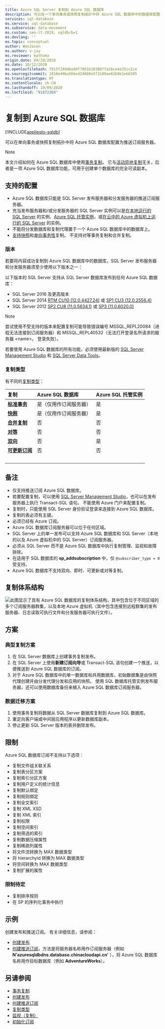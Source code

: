 ```yaml
---
title: Azure SQL Server 复制到 Azure SQL 数据库
description: 可以在一个单向事务或快照复制拓扑中将 Azure SQL 数据库中的数据库配置为推送订阅服务器。
services: sql-database
ms.service: sql-database
ms.subservice: data-movement
ms.custom: seo-lt-2019, sqldbrb=1
ms.devlang: ''
ms.topic: conceptual
author: WenJason
ms.author: v-jay
ms.reviewer: mathoma
origin.date: 04/28/2020
ms.date: 10/12/2020
ms.openlocfilehash: 7915f24946eddf7001b103887fa2bce4e35cc2ce
ms.sourcegitcommit: 1810e40ba56bed24868e573180ae62b9b1e66305
ms.translationtype: HT
ms.contentlocale: zh-CN
ms.lasthandoff: 10/09/2020
ms.locfileid: "91872369"
---
```

# <a name="replication-to-azure-sql-database"></a>复制到 Azure SQL 数据库
[!INCLUDE[appliesto-sqldb](../includes/appliesto-sqldb.md)]

可以在单向事务或快照复制拓扑中将 Azure SQL 数据库配置为推送订阅服务器。

> [!NOTE]
> 本文介绍如何在 Azure SQL 数据库中使用[事务复制](https://docs.microsoft.com/sql/relational-databases/replication/transactional/transactional-replication)。 它与[活动异地复制](/sql-database/sql-database-active-geo-replication)无关，后者是一项 Azure SQL 数据库功能，可用于创建单个数据库的完全可读副本。

## <a name="supported-configurations"></a>支持的配置
  
- Azure SQL 数据库只能是 SQL Server 发布服务器和分发服务器的推送订阅服务器。  
- 充当发布服务器和/或分发服务器的 SQL Server 实例可以是[在本地运行的 SQL Server](https://www.microsoft.com/sql-server/sql-server-downloads) 的实例、[Azure SQL 托管实例](../managed-instance/instance-create-quickstart.md)，或[在云中的 Azure 虚拟机上运行的 SQL Server](../virtual-machines/windows/sql-vm-create-portal-quickstart.md) 的实例。 
- 不能将分发数据库和复制代理置于一个 Azure SQL 数据库中的数据库上。  
- [支持快照](https://docs.microsoft.com/sql/relational-databases/replication/snapshot-replication)和[单向事务性](https://docs.microsoft.com/sql/relational-databases/replication/transactional/transactional-replication)复制。 不支持对等事务复制和合并复制。

### <a name="versions"></a>版本  

若要将内容成功复制到 Azure SQL 数据库中的数据库，SQL Server 发布服务器和分发服务器须至少使用以下版本之一：

以下版本的 SQL Server 支持从 SQL Server 数据库发布到任何 Azure SQL 数据库：

- SQL Server 2016 及更高版本
- SQL Server 2014 [RTM CU10 (12.0.4427.24)](https://support.microsoft.com/help/3094220/cumulative-update-10-for-sql-server-2014) 或 [SP1 CU3 (12.0.2556.4)](https://support.microsoft.com/help/3094221/cumulative-update-3-for-sql-server-2014-service-pack-1)
- SQL Server 2012 [SP2 CU8 (11.0.5634.1)](https://support.microsoft.com/help/3082561/cumulative-update-8-for-sql-server-2012-sp2) 或 [SP3 (11.0.6020.0)](https://www.microsoft.com/download/details.aspx?id=49996)

> [!NOTE]
> 尝试使用不受支持的版本来配置复制可能导致错误编号 MSSQL_REPL20084（进程无法连接到订阅服务器）和 MSSQL_REPL40532（无法打开登录名所请求的服务器 \<name>。 登录失败）。  

若要使用 Azure SQL 数据库的所有功能，必须使用最新版的 [SQL Server Management Studio](https://docs.microsoft.com/sql/ssms/download-sql-server-management-studio-ssms) 和 [SQL Server Data Tools](https://docs.microsoft.com/sql/ssdt/download-sql-server-data-tools-ssdt)。  

### <a name="types-of-replication"></a>复制类型

有不同的[复制类型](https://docs.microsoft.com/sql/relational-databases/replication/types-of-replication)：

| 复制 | Azure SQL 数据库 | Azure SQL 托管实例 |
| :----| :------------- | :--------------- |
| [**标准事务**](https://docs.microsoft.com/sql/relational-databases/replication/transactional/transactional-replication) | 是（仅用作订阅服务器） | 是 | 
| [**快照**](https://docs.microsoft.com/sql/relational-databases/replication/snapshot-replication) | 是（仅用作订阅服务器） | 是|
| [**合并复制**](https://docs.microsoft.com/sql/relational-databases/replication/merge/merge-replication) | 否 | 否|
| [**对等**](https://docs.microsoft.com/sql/relational-databases/replication/transactional/peer-to-peer-transactional-replication) | 否 | 否|
| [**双向**](https://docs.microsoft.com/sql/relational-databases/replication/transactional/bidirectional-transactional-replication) | 否 | 是|
| [**可更新订阅**](https://docs.microsoft.com/sql/relational-databases/replication/transactional/updatable-subscriptions-for-transactional-replication) | 否 | 否|
| &nbsp; | &nbsp; | &nbsp; |

  
## <a name="remarks"></a>备注

- 仅支持推送订阅 Azure SQL 数据库。  
- 若要配置复制，可以使用 [SQL Server Management Studio](https://docs.microsoft.com/sql/ssms/download-sql-server-management-studio-ssms)，也可以在发布服务器上执行 Transact-SQL 语句。 不能使用 Azure 门户来配置复制。  
- 复制时，只能使用 SQL Server 身份验证登录来连接到 Azure SQL 数据库。
- 复制的表必须有主键。  
- 必须已经有 Azure 订阅。  
- Azure SQL 数据库订阅服务器可以位于任何区域。  
- SQL Server 上的单一发布可以支持 Azure SQL 数据库和 SQL Server（本地的以及 Azure 虚拟机中的 SQL Server）订阅服务器。  
- 必须从 SQL Server 而不是 Azure SQL 数据库中执行复制管理、监视和故障排除。  
- 在适用于 SQL 数据库的 **sp_addsubscription** 中，仅 `@subscriber_type = 0` 受支持。  
- Azure SQL 数据库不支持双向、即时、可更新或对等复制。

## <a name="replication-architecture"></a>复制体系结构  

![此图显示了具有 Azure SQL 数据库的复制体系结构，其中包含位于不同区域的多个订阅服务器群集，以及本地 Azure 虚拟机（其中包含连接到远程群集的发布服务器、日志读取可执行文件和分发服务器可执行文件）。](./media/replication-to-sql-database/replication-to-sql-database.png)  

## <a name="scenarios"></a>方案  

### <a name="typical-replication-scenario"></a>典型复制方案  

1. 在 SQL Server 数据库上创建事务复制发布。  
2. 在 SQL Server 上使用**新建订阅向导**或 Transact-SQL 语句创建一个推送，以便推送到 Azure SQL 数据库的订阅。  
3. 对于 Azure SQL 数据库中的单一数据库和共用数据库，初始数据集是由快照代理创建并由分发代理分发和应用的快照。 使用 SQL 数据库托管实例发布服务器，还可以使用数据库备份来植入 Azure SQL 数据库订阅服务器。

### <a name="data-migration-scenario"></a>数据迁移方案  

1. 使用事务复制将数据从 SQL Server 数据库复制到 Azure SQL 数据库。  
2. 重定向客户端或中间层应用程序以更新数据库副本。  
3. 停止更新 SQL Server 版本的表并删除发布。  

## <a name="limitations"></a>限制

Azure SQL 数据库订阅不支持以下选项：

- 复制文件组关联关系  
- 复制表分区方案  
- 复制索引分区方案  
- 复制用户定义的统计信息  
- 复制默认绑定  
- 复制规则绑定  
- 复制全文索引  
- 复制 XML XSD  
- 复制 XML 索引  
- 复制权限  
- 复制空间索引  
- 复制筛选的索引  
- 复制数据压缩属性  
- 复制稀疏列属性  
- 将文件流转换为 MAX 数据类型  
- 将 hierarchyid 转换为 MAX 数据类型  
- 将空间转换为 MAX 数据类型  
- 复制扩展的属性  

### <a name="limitations-to-be-determined"></a>限制待定

- 复制排序规则  
- 在 SP 的序列化事务中执行  

## <a name="examples"></a>示例

创建发布和推送订阅。 有关详细信息，请参阅：
  
- [创建发布](https://docs.microsoft.com/sql/relational-databases/replication/publish/create-a-publication)
- [创建推送订阅](https://docs.microsoft.com/sql/relational-databases/replication/create-a-push-subscription/)，方法是将服务器名称用作订阅服务器（例如 **N'azuresqldbdns.database.chinacloudapi.cn'** ），将 Azure SQL 数据库名称用作目标数据库（例如 **AdventureWorks**）。  

## <a name="see-also"></a>另请参阅  

- [事务复制](../managed-instance/replication-transactional-overview.md)
- [创建发布](https://docs.microsoft.com/sql/relational-databases/replication/publish/create-a-publication)
- [创建推送订阅](https://docs.microsoft.com/sql/relational-databases/replication/create-a-push-subscription/)
- [复制类型](https://docs.microsoft.com/sql/relational-databases/replication/types-of-replication)
- [监视（复制）](https://docs.microsoft.com/sql/relational-databases/replication/monitor/monitoring-replication)
- [初始化订阅](https://docs.microsoft.com/sql/relational-databases/replication/initialize-a-subscription)  
